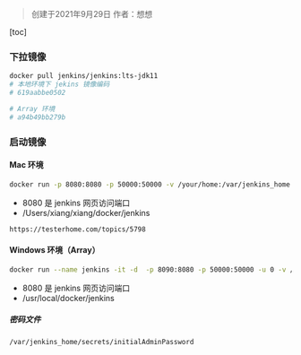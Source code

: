 > 创建于2021年9月29日
> 作者：想想

[toc]



### 下拉镜像

```sh
docker pull jenkins/jenkins:lts-jdk11
# 本地环境下 jekins 镜像编码
# 619aabbe0502 

# Array 环境
# a94b49bb279b
```

### 启动镜像

#### Mac 环境

```sh
docker run -p 8080:8080 -p 50000:50000 -v /your/home:/var/jenkins_home 
```

+ 8080 是 jenkins 网页访问端口
+ /Users/xiang/xiang/docker/jenkins

```http
https://testerhome.com/topics/5798
```

#### Windows 环境（Array）

```sh
docker run --name jenkins -it -d  -p 8090:8080 -p 50000:50000 -u 0 -v /usr/local/docker/jenkins:/var/jenkins_home  a94b49bb279b
```

+ 8080 是 jenkins 网页访问端口
+ /usr/local/docker/jenkins

##### 密码文件

```sh
/var/jenkins_home/secrets/initialAdminPassword
```

